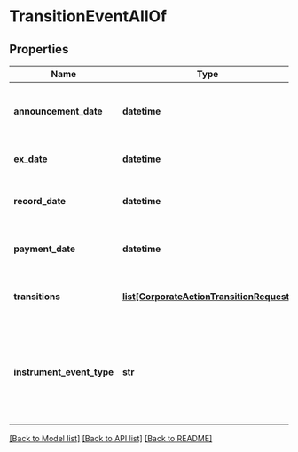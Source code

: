 # TransitionEventAllOf


## Properties
Name | Type | Description | Notes
------------ | ------------- | ------------- | -------------
**announcement_date** | **datetime** | The announcement date of the corporate action | [optional] 
**ex_date** | **datetime** | The ex date of the corporate action | [optional] 
**record_date** | **datetime** | The record date of the corporate action | [optional] 
**payment_date** | **datetime** | The payment date of the corporate action | [optional] 
**transitions** | [**list[CorporateActionTransitionRequest]**](CorporateActionTransitionRequest.md) | The transitions that result from this corporate action | [optional] 
**instrument_event_type** | **str** | The Type of Event. The available values are: TransitionEvent, InternalEvent, CouponEvent, OpenEvent, CloseEvent | 

[[Back to Model list]](../README.md#documentation-for-models) [[Back to API list]](../README.md#documentation-for-api-endpoints) [[Back to README]](../README.md)


